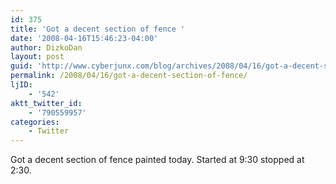```yaml
---
id: 375
title: 'Got a decent section of fence '
date: '2008-04-16T15:46:23-04:00'
author: DizkoDan
layout: post
guid: 'http://www.cyberjunx.com/blog/archives/2008/04/16/got-a-decent-section-of-fence/'
permalink: /2008/04/16/got-a-decent-section-of-fence/
ljID:
    - '542'
aktt_twitter_id:
    - '790559957'
categories:
    - Twitter
---
```


Got a decent section of fence painted today. Started at 9:30 stopped at 2:30.